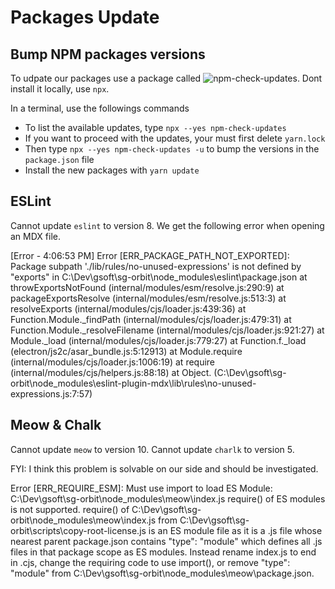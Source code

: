 # Packages Update

## Bump NPM packages versions

To udpate our packages use a package called ![npm-check-updates](https://www.npmjs.com/package/npm-check-updates). Dont install it locally, use `npx`.

In a terminal, use the followings commands

- To list the available updates, type `npx --yes npm-check-updates`
- If you want to proceed with the updates, your must first delete `yarn.lock`
- Then type `npx --yes npm-check-updates -u` to bump the versions in the `package.json` file
- Install the new packages with `yarn update`

## ESLint

Cannot update `eslint` to version 8. We get the following error when opening an MDX file.

[Error - 4:06:53 PM] Error [ERR_PACKAGE_PATH_NOT_EXPORTED]: Package subpath './lib/rules/no-unused-expressions' is not defined by "exports" in C:\Dev\gsoft\sg-orbit\node_modules\eslint\package.json
    at throwExportsNotFound (internal/modules/esm/resolve.js:290:9)
    at packageExportsResolve (internal/modules/esm/resolve.js:513:3)
    at resolveExports (internal/modules/cjs/loader.js:439:36)
    at Function.Module._findPath (internal/modules/cjs/loader.js:479:31)
    at Function.Module._resolveFilename (internal/modules/cjs/loader.js:921:27)
    at Module._load (internal/modules/cjs/loader.js:779:27)
    at Function.f._load (electron/js2c/asar_bundle.js:5:12913)
    at Module.require (internal/modules/cjs/loader.js:1006:19)
    at require (internal/modules/cjs/helpers.js:88:18)
    at Object.<anonymous> (C:\Dev\gsoft\sg-orbit\node_modules\eslint-plugin-mdx\lib\rules\no-unused-expressions.js:7:57)

## Meow & Chalk

Cannot update `meow` to version 10.
Cannot update `charlk` to version 5.

FYI: I think this problem is solvable on our side and should be investigated.

Error [ERR_REQUIRE_ESM]: Must use import to load ES Module: C:\Dev\gsoft\sg-orbit\node_modules\meow\index.js
require() of ES modules is not supported.
require() of C:\Dev\gsoft\sg-orbit\node_modules\meow\index.js from C:\Dev\gsoft\sg-orbit\scripts\copy-root-license.js is an ES module file as it is a .js file whose nearest parent package.json contains "type": "module" which defines all .js files in that package scope as ES modules.
Instead rename index.js to end in .cjs, change the requiring code to use import(), or remove "type": "module" from C:\Dev\gsoft\sg-orbit\node_modules\meow\package.json.   
